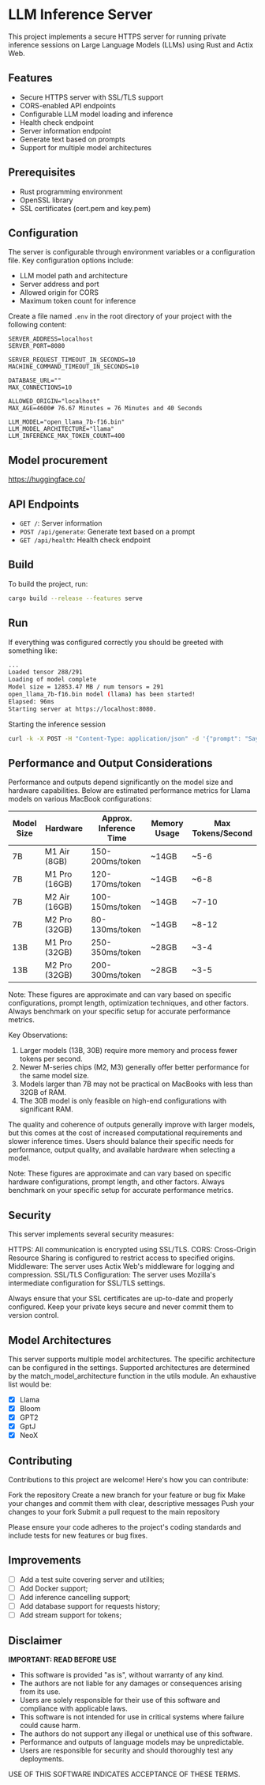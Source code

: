 # LLM Inference Server

This project implements a secure HTTPS server for running private inference sessions on Large Language Models (LLMs) using Rust and Actix Web.

## Features

- Secure HTTPS server with SSL/TLS support
- CORS-enabled API endpoints
- Configurable LLM model loading and inference
- Health check endpoint
- Server information endpoint
- Generate text based on prompts
- Support for multiple model architectures

## Prerequisites

- Rust programming environment
- OpenSSL library
- SSL certificates (cert.pem and key.pem)

## Configuration

The server is configurable through environment variables or a configuration file. Key configuration options include:

- LLM model path and architecture
- Server address and port
- Allowed origin for CORS
- Maximum token count for inference

Create a file named `.env` in the root directory of your project with the following content:

```env
SERVER_ADDRESS=localhost
SERVER_PORT=8080

SERVER_REQUEST_TIMEOUT_IN_SECONDS=10
MACHINE_COMMAND_TIMEOUT_IN_SECONDS=10

DATABASE_URL=""
MAX_CONNECTIONS=10

ALLOWED_ORIGIN="localhost"
MAX_AGE=4600# 76.67 Minutes = 76 Minutes and 40 Seconds

LLM_MODEL="open_llama_7b-f16.bin"
LLM_MODEL_ARCHITECTURE="llama"
LLM_INFERENCE_MAX_TOKEN_COUNT=400
```

## Model procurement

https://huggingface.co/

## API Endpoints

- `GET /`: Server information
- `POST /api/generate`: Generate text based on a prompt
- `GET /api/health`: Health check endpoint

## Build

To build the project, run:

```bash
cargo build --release --features serve
```


## Run

If everything was configured correctly you should be greeted with something like:

```bash
...
Loaded tensor 288/291
Loading of model complete
Model size = 12853.47 MB / num tensors = 291
open_llama_7b-f16.bin model (llama) has been started!
Elapsed: 96ms
Starting server at https://localhost:8080.
```

Starting the inference session

```bash
curl -k -X POST -H "Content-Type: application/json" -d '{"prompt": "Say hello!"}' https://localhost:8080/api/generate
```

## Performance and Output Considerations

Performance and outputs depend significantly on the model size and hardware capabilities. 
Below are estimated performance metrics for Llama models on various MacBook configurations:

| Model Size | Hardware      | Approx. Inference Time | Memory Usage | Max Tokens/Second |
|------------|---------------|------------------------|--------------|-------------------|
| 7B         | M1 Air (8GB)  | 150-200ms/token        | ~14GB        | ~5-6              |
| 7B         | M1 Pro (16GB) | 120-170ms/token        | ~14GB        | ~6-8              |
| 7B         | M2 Air (16GB) | 100-150ms/token        | ~14GB        | ~7-10             |
| 7B         | M2 Pro (32GB) | 80-130ms/token         | ~14GB        | ~8-12             |
| 13B        | M1 Pro (32GB) | 250-350ms/token        | ~28GB        | ~3-4              |
| 13B        | M2 Pro (32GB) | 200-300ms/token        | ~28GB        | ~3-5              |


Note: These figures are approximate and can vary based on specific configurations, prompt length, optimization techniques, and other factors. Always benchmark on your specific setup for accurate performance metrics.

Key Observations:
1. Larger models (13B, 30B) require more memory and process fewer tokens per second.
2. Newer M-series chips (M2, M3) generally offer better performance for the same model size.
3. Models larger than 7B may not be practical on MacBooks with less than 32GB of RAM.
4. The 30B model is only feasible on high-end configurations with significant RAM.

The quality and coherence of outputs generally improve with larger models, but this comes at the cost of increased computational requirements and slower inference times. Users should balance their specific needs for performance, output quality, and available hardware when selecting a model.

Note: These figures are approximate and can vary based on specific hardware configurations, prompt length, and other factors. Always benchmark on your specific setup for accurate performance metrics.

## Security
This server implements several security measures:

HTTPS: All communication is encrypted using SSL/TLS.
CORS: Cross-Origin Resource Sharing is configured to restrict access to specified origins.
Middleware: The server uses Actix Web's middleware for logging and compression.
SSL/TLS Configuration: The server uses Mozilla's intermediate configuration for SSL/TLS settings.

Always ensure that your SSL certificates are up-to-date and properly configured. Keep your private keys secure and never commit them to version control.

## Model Architectures
This server supports multiple model architectures.
The specific architecture can be configured in the settings. 
Supported architectures are determined by the match_model_architecture function in the utils module.
An exhaustive list would be:

- [x] Llama
- [x] Bloom
- [x] GPT2
- [x] GptJ
- [x] NeoX

## Contributing
Contributions to this project are welcome! Here's how you can contribute:

Fork the repository
Create a new branch for your feature or bug fix
Make your changes and commit them with clear, descriptive messages
Push your changes to your fork
Submit a pull request to the main repository

Please ensure your code adheres to the project's coding standards and include tests for new features or bug fixes.

## Improvements

- [ ] Add a test suite covering server and utilities;
- [ ] Add Docker support;
- [ ] Add inference cancelling support;
- [ ] Add database support for requests history;
- [ ] Add stream support for tokens;

## Disclaimer

**IMPORTANT: READ BEFORE USE**

- This software is provided "as is", without warranty of any kind.
- The authors are not liable for any damages or consequences arising from its use.
- Users are solely responsible for their use of this software and compliance with applicable laws.
- This software is not intended for use in critical systems where failure could cause harm.
- The authors do not support any illegal or unethical use of this software.
- Performance and outputs of language models may be unpredictable.
- Users are responsible for security and should thoroughly test any deployments.

USE OF THIS SOFTWARE INDICATES ACCEPTANCE OF THESE TERMS.
